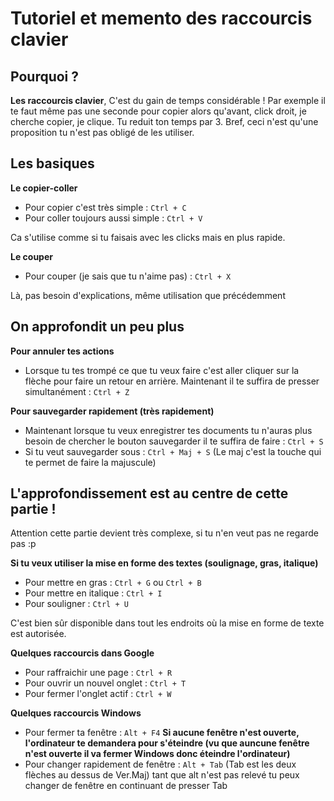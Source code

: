 # Tutoriel et memento des raccourcis clavier

## Pourquoi ?

**Les raccourcis clavier**, C'est du gain de temps considérable ! Par exemple il te faut même pas une seconde pour copier alors qu'avant, click droit, je cherche copier, je clique. Tu reduit ton temps par 3. Bref, ceci n'est qu'une proposition tu n'est pas obligé de les utiliser.

## Les basiques

**Le copier-coller**

* Pour copier c'est très simple : `Ctrl + C`
* Pour coller toujours aussi simple : `Ctrl + V`

Ca s'utilise comme si tu faisais avec les clicks mais en plus rapide.

**Le couper**

* Pour couper (je sais que tu n'aime pas) : `Ctrl + X`

Là, pas besoin d'explications, même utilisation que précédemment

## On approfondit un peu plus

**Pour annuler tes actions**

* Lorsque tu tes trompé ce que tu veux faire c'est aller cliquer sur la flèche pour faire un retour en arrière. Maintenant il te suffira de presser simultanément : `Ctrl + Z`

**Pour sauvegarder rapidement (très rapidement)**

* Maintenant lorsque tu veux enregistrer tes documents tu n'auras plus besoin de chercher le bouton sauvegarder il te suffira de faire : `Ctrl + S`
* Si tu veut sauvegarder sous : `Ctrl + Maj + S` (Le maj c'est la touche qui te permet de faire la majuscule)

## L'approfondissement est au centre de cette partie !

Attention cette partie devient très complexe, si tu n'en veut pas ne regarde pas :p

**Si tu veux utiliser la mise en forme des textes (soulignage, gras, italique)**

* Pour mettre en gras : `Ctrl + G` ou `Ctrl + B`
* Pour mettre en italique : `Ctrl + I`
* Pour souligner : `Ctrl + U`

C'est bien sûr disponible dans tout les endroits où la mise en forme de texte est autorisée.

**Quelques raccourcis dans Google**

* Pour raffraichir une page : `Ctrl + R`
* Pour ouvrir un nouvel onglet : `Ctrl + T`
* Pour fermer l'onglet actif : `Ctrl + W`

**Quelques raccourcis Windows**

* Pour fermer ta fenêtre : `Alt + F4` **Si aucune fenêtre n'est ouverte, l'ordinateur te demandera pour s'éteindre (vu que auncune fenêtre n'est ouverte il va fermer Windows donc éteindre l'ordinateur)**
* Pour changer rapidement de fenêtre : `Alt + Tab` (Tab est les deux flèches au dessus de Ver.Maj) tant que alt n'est pas relevé tu peux changer de fenêtre en continuant de presser Tab
